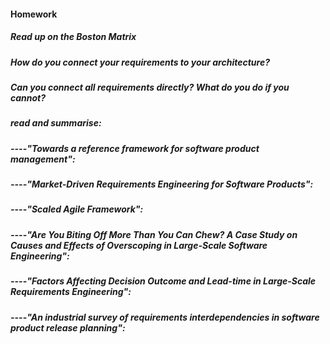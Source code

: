 #### Homework
##### Read up on the Boston Matrix

##### How do you connect your requirements to your architecture?


##### Can you connect all requirements directly? What do you do if you cannot?




##### read and summarise:

##### ----"Towards a reference framework for software product management":


##### ----"Market-Driven Requirements Engineering for Software Products":




##### ----"Scaled Agile Framework":




##### ----"Are You Biting Off More Than You Can Chew? A Case Study on Causes and Effects of Overscoping in Large-Scale Software Engineering":




##### ----"Factors Affecting Decision Outcome and Lead-time in Large-Scale Requirements Engineering":








##### ----"An industrial survey of requirements interdependencies in software product release planning":
